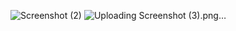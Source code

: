 ![Screenshot (2)](https://github.com/user-attachments/assets/2b54c51f-9cd8-42ba-8d83-c5cbd10456df)
![Uploading Screenshot (3).png…]()
